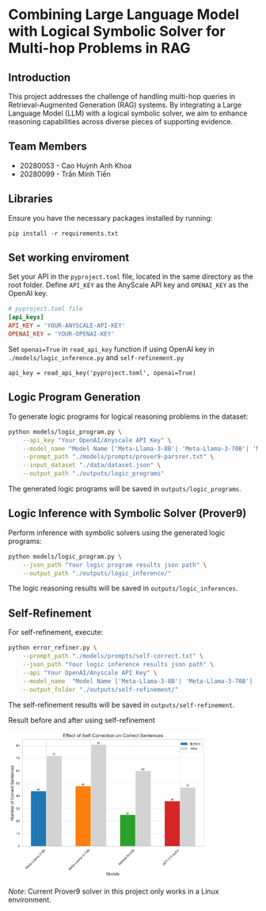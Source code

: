 # Combining Large Language Model with Logical Symbolic Solver for Multi-hop Problems in RAG

## Introduction
This project addresses the challenge of handling multi-hop queries in Retrieval-Augmented Generation (RAG) systems. By integrating a Large Language Model (LLM) with a logical symbolic solver, we aim to enhance reasoning capabilities across diverse pieces of supporting evidence.

## Team Members
- 20280053 - Cao Huỳnh Anh Khoa
- 20280099 - Trần Minh Tiến

## Libraries
Ensure you have the necessary packages installed by running:
```
pip install -r requirements.txt
```

## Set working enviroment

Set your API in the `pyproject.toml` file, located in the same directory as the root folder. Define `API_KEY` as the AnyScale API key and `OPENAI_KEY` as the OpenAI key.

```toml
# pyproject.toml file
[api_keys]
API_KEY = 'YOUR-ANYSCALE-API-KEY'
OPENAI_KEY = 'YOUR-OPENAI-KEY'

```

Set `openai=True` in `read_api_key` function if using OpenAI key in `./models/logic_inference.py` and `self-refinement.py`

```
api_key = read_api_key('pyproject.toml', openai=True)
```

## Logic Program Generation
To generate logic programs for logical reasoning problems in the dataset:
```bash
python models/logic_program.py \
    --api_key "Your OpenAI/Anyscale API Key" \
    --model_name "Model Name ['Meta-Llama-3-8B'| 'Meta-Llama-3-70B'| 'Mixtral-8x22B'| 'GPT-3.5-turbo']" \
    --prompt_path "./models/prompts/prover9-parsrer.txt" \
    --input_dataset "./data/dataset.json" \
    --output_path "./outputs/logic_programs"
```
The generated logic programs will be saved in `outputs/logic_programs`.

## Logic Inference with Symbolic Solver (Prover9)
Perform inference with symbolic solvers using the generated logic programs:
```bash
python models/logic_program.py \
    --json_path "Your logic program results json path" \
    --output_path "./outputs/logic_inference/"
```
The logic reasoning results will be saved in `outputs/logic_inferences`.

## Self-Refinement
For self-refinement, execute:
```bash
python error_refiner.py \
    --prompt_path "./models/prompts/self-correct.txt" \
    --json_path "Your logic inference results json path" \
    --api "Your OpenAI/Anyscale API Key" \
    --model_name  "Model Name ['Meta-Llama-3-8B'| 'Meta-Llama-3-70B'| 'Mixtral-8x22B'| 'GPT-3.5-turbo']" \
    --output_folder "./outputs/self-refinement/"
```
The self-refinement results will be saved in `outputs/self-refinement`.

Result before and after using self-refinement

<img src="./outputs/imgs/self-refinement.png" alt="Selfrefiners" width="400">

*Note*: Current Prover9 solver in this project only works in a Linux environment.
